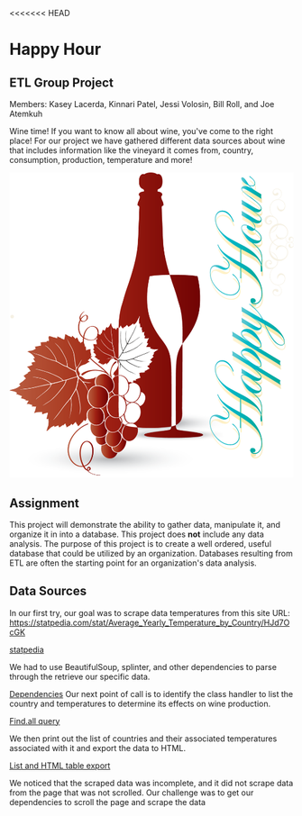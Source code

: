 <<<<<<< HEAD
# Happy Hour
## ETL Group Project

Members: Kasey Lacerda, Kinnari Patel, Jessi Volosin, Bill Roll, and Joe Atemkuh

Wine time! If you want to know all about wine, you've come to the right place! For our project we have gathered different data sources about wine that includes information like the vineyard it comes from, country, consumption, production, temperature and more!

![Title](Images/hh1.png)




## Assignment
This project will demonstrate the ability to gather data, manipulate it, and organize it in into a database. This project does **not** include any data analysis. The purpose of this project is to create a well ordered, useful database that could be utilized by an organization. Databases resulting from ETL are often the starting point for an organization's data analysis.

## Data Sources

In our first try, our goal was to scrape data temperatures from this site
URL: https://statpedia.com/stat/Average_Yearly_Temperature_by_Country/HJd7OcGK


[statpedia](Images/img_1.jpg)

We had to use BeautifulSoup, splinter, and other dependencies to parse through the retrieve our specific data.


[Dependencies](Images/img_2.jpg)
Our next point of call is to identify the class handler to list the country and temperatures to determine its effects on wine production.

[Find.all query](Images/img_3.jpg)


We then print out the list of countries and their associated temperatures associated with it and export the data to HTML.

[List and HTML table export](Images/img_4.jpg)


We noticed that the scraped data was incomplete, and it did not scrape data from the page that was not scrolled. Our challenge was to get our dependencies to scroll the page and scrape the data
